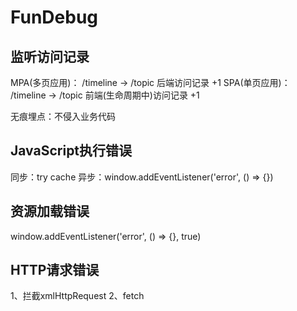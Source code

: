 # FunDebug

## 监听访问记录

MPA(多页应用)： /timeline -> /topic 后端访问记录 +1
SPA(单页应用)： /timeline -> /topic 前端(生命周期中)访问记录 +1

无痕埋点：不侵入业务代码

## JavaScript执行错误

同步：try cache
异步：window.addEventListener('error', () => {})

## 资源加载错误

window.addEventListener('error', () => {}, true)

## HTTP请求错误

1、拦截xmlHttpRequest
2、fetch
